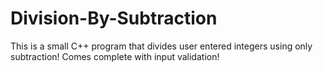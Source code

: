 # Division-By-Subtraction
This is a small C++ program that divides user entered integers using only subtraction! Comes complete with input validation!
